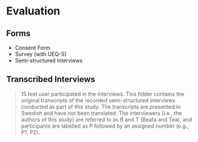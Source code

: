 # Evaluation

## Forms
* Consent Form
* Survey (with UEQ-S)
* Semi-structured Interviews

## Transcribed Interviews
> 15 test user participated in the interviews. This folder contains the original transcripts of the recorded semi-structured interviews conducted as part of this study. The transcripts are presented in Swedish and have not been translated. The interviewers (i.e., the authors of this study) are referred to as B and T (Beata and Tea), and participants are labelled as P followed by an assigned number (e.g., P1, P2).